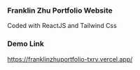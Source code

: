 ### Franklin Zhu Portfolio Website
Coded with ReactJS and Tailwind Css
### Demo Link
https://franklinzhuportfolio-txrv.vercel.app/
